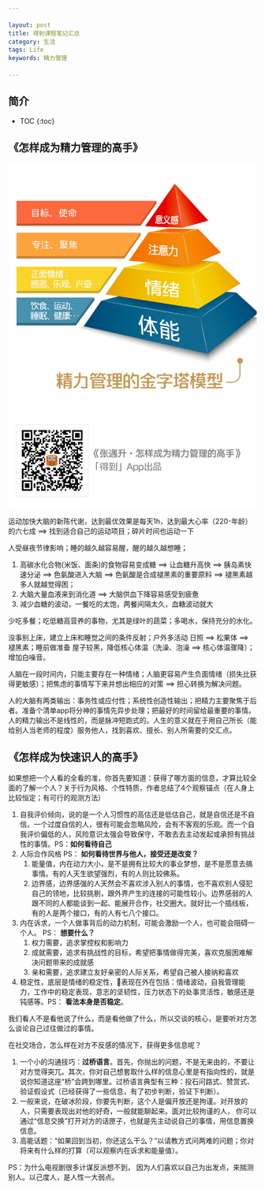 ```yaml
---

layout: post
title: 得到课程笔记汇总
category: 生活
tags: Life
keywords: 精力管理

---
```


## 简介

* TOC
{:toc}

## 《怎样成为精力管理的高手》

![](/public/upload/life/energy_management.png)

运动加快大脑的新陈代谢，达到最优效果是每天1h，达到最大心率（220-年龄）的六七成 ==> 找到适合自己的运动项目；碎片时间也运动一下

人受昼夜节律影响；睡的越久越容易醒，醒的越久越想睡；
1. 高碳水化合物(米饭、面条)的食物容易变成糖 ==> 让血糖升高快 ==> 胰岛素快速分泌 ==> 色氨酸进入大脑 ==> 色氨酸是合成褪黑素的重要原料 ==> 褪黑素越多人就越觉得困；
2. 大脑大量血液来到消化道 ==> 大脑供血下降容易感受到疲惫
3. 减少血糖的波动，一餐吃的太饱，两餐间隔太久，血糖波动就大

少吃多餐；吃低糖高营养的事物，尤其是绿叶的蔬菜；多喝水，保持充分的水化。

没事别上床，建立上床和睡觉之间的条件反射；户外多活动 日照 ==> 松果体 ==> 褪黑素；睡前做准备 屋子较黑，降低核心体温（洗澡、泡澡 ==> 核心体温骤降）；增加白噪音。

人脑在一段时间内，只能主要存在一种情绪；人脑更容易产生负面情绪（损失比获得更敏感）；把焦虑的事情写下来并想出相应的对策 ==> 担心转换为解决问题。

人的大脑有两类输出：事务性或应付性；系统性创造性输出；把精力主要聚焦于后者。准备个清单app将分神的事情先异步处理；把最好的时间留给最重要的事情。人的精力输出不是线性的，而是脉冲短跑式的。人生的意义就在于用自己所长（能给别人当老师的程度）服务他人，找到喜欢、擅长、别人所需要的交汇点。

## 《怎样成为快速识人的高手》

如果想把一个人看的全看的准，你首先要知道：获得了哪方面的信息，才算比较全面的了解一个人？关于行为风格、个性特质，作者总结了4个观察锚点（在人身上比较恒定；有可行的观测方法）
1. 自我评价倾向，说的是一个人习惯性的高估还是低估自己，就是自信还是不自信。一个过度自信的人，很有可能会忽略风险，会有不客观的乐观。而一个自我评价偏低的人，风险意识太强会导致保守，不敢去去主动发起或承担有挑战性的事情。PS：**如何看待自己**
2. 人际合作风格 PS： **如何看待世界与他人，接受还是改变？**
    1. 能量值，内在动力大小，是不是拥有比较大的事业梦想，是不是愿意去搞事情。有的人天生欲望强烈，有的人则比较佛系。
    2. 边界感，边界感强的人天然会不喜欢涉入别人的事情，也不喜欢别人侵犯自己的领地，比较挑剔，跟外界产生的连接的可能性较小。边界感弱的人跟不同的人都能谈到一起、能展开合作，社交圈大。就好比一个插线板，有的人是两个接口，有的人有七八个接口。
3. 内在诉求，一个人做事背后的动力机制，可能会激励一个人，也可能会阻碍一个人。 PS： **想要什么？**
    1. 权力需要，追求掌控权和影响力
    2. 成就需要，追求有挑战性的目标，希望把事情做得完美，喜欢克服困难解决问题带来的成就感
    3. 亲和需要，追求建立友好亲密的人际关系，希望自己被人接纳和喜欢
4. 稳定性，底层是情绪的稳定性，表现在外在包括：情绪波动，自我管理能力，工作中的稳定表现，意志的坚韧性，压力状态下的处事灵活性，敏感还是钝感等。PS： **看法本身是否稳定**。

我们看人不是看他说了什么，而是看他做了什么，所以交谈的核心，是要听对方怎么谈论自己过往做过的事情。

在社交场合，怎么样在对方不反感的情况下，获得更多信息呢？
1. 一个小的沟通技巧：**过桥语言**。首先，你抛出的问题，不是无来由的，不要让对方觉得突兀。其次，你对自己想套取什么样的信息心里是有指向性的，就是说你知道这座“桥”会跨到哪里。过桥语言典型有三种：投石问路式、赞赏式、验证假设式（已经获得了一些信息，有了初步判断，验证下判断）。
2. 一般来说，在破冰阶段，你要先判断，这个人是偏开放还是拘谨。对开放的人，只需要表现出对他的好奇，一般就能聊起来。面对比较拘谨的人， 你可以通过“信息交换”打开对方的话匣子，也就是先主动说自己的事情，用信息置换信息。
3. 高能话题：“如果回到当初，你还这么干么？”以请教方式问两难的问题；你对将来有什么样的打算（可以观察内在诉求和能量值）。


PS：为什么电视剧很多计谋反派想不到， 因为人们喜欢以自己为出发点，来揣测别人。以己度人，是人性一大弱点。